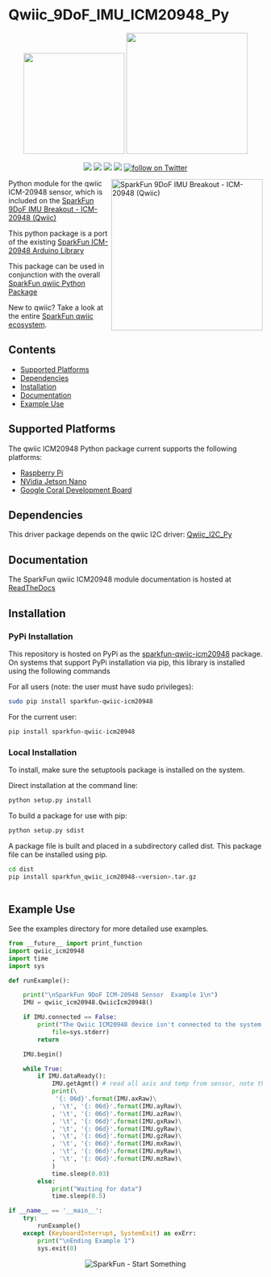 Qwiic_9DoF_IMU_ICM20948_Py
==============

<p align="center">
   <img src="https://cdn.sparkfun.com/assets/custom_pages/2/7/2/qwiic-logo-registered.jpg"  width=200>  
   <img src="https://www.python.org/static/community_logos/python-logo-master-v3-TM.png"  width=240>   
</p>
<p align="center">
	<a href="https://pypi.org/project/sparkfun-qwiic-icm20948/" alt="Package">
		<img src="https://img.shields.io/pypi/pyversions/sparkfun_qwiic_icm20948.svg" /></a>
	<a href="https://github.com/sparkfun/Qwiic_9DoF_IMU_ICM20948_Py/issues" alt="Issues">
		<img src="https://img.shields.io/github/issues/sparkfun/Qwiic_9DoF_IMU_ICM20948_Py.svg" /></a>
	<a href="https://qwiic-icm20948-py.readthedocs.io/en/latest/?" alt="Documentation">
		<img src="https://readthedocs.org/projects/qwiic-icm20948-py/badge/?version=latest&style=flat" /></a>
	<a href="https://github.com/sparkfun/Qwiic_9DoF_IMU_ICM20948_Py/blob/master/LICENSE" alt="License">
		<img src="https://img.shields.io/badge/license-MIT-blue.svg" /></a>
	<a href="https://twitter.com/intent/follow?screen_name=sparkfun">
        	<img src="https://img.shields.io/twitter/follow/sparkfun.svg?style=social&logo=twitter"
           	 alt="follow on Twitter"></a>
	
</p>

<img src="https://cdn.sparkfun.com//assets/parts/1/3/8/6/0/15335-SparkFun_9DoF_IMU_Breakout_-_ICM-20948__Qwiic_-01b.jpg"  align="right" width=300 alt="SparkFun 9DoF IMU Breakout - ICM-20948 (Qwiic)">

Python module for the qwiic ICM-20948 sensor, which is included on the [SparkFun 9DoF IMU Breakout - ICM-20948 (Qwiic)](https://www.sparkfun.com/products/15335)

This python package is a port of the existing [SparkFun ICM-20948 Arduino Library](https://github.com/sparkfun/SparkFun_ICM-20948_ArduinoLibrary)

This package can be used in conjunction with the overall [SparkFun qwiic Python Package](https://github.com/sparkfun/Qwiic_Py)

New to qwiic? Take a look at the entire [SparkFun qwiic ecosystem](https://www.sparkfun.com/qwiic).

## Contents

* [Supported Platforms](#supported-platforms)
* [Dependencies](#dependencies)
* [Installation](#installation)
* [Documentation](#documentation)
* [Example Use](#example-use)

Supported Platforms
--------------------
The qwiic ICM20948 Python package current supports the following platforms:
* [Raspberry Pi](https://www.sparkfun.com/search/results?term=raspberry+pi)
* [NVidia Jetson Nano](https://www.sparkfun.com/products/15297)
* [Google Coral Development Board](https://www.sparkfun.com/products/15318)

Dependencies 
---------------
This driver package depends on the qwiic I2C driver: 
[Qwiic_I2C_Py](https://github.com/sparkfun/Qwiic_I2C_Py)

Documentation
-------------
The SparkFun qwiic ICM20948 module documentation is hosted at [ReadTheDocs](https://qwiic-9dof-imu-icm20948-py.readthedocs.io//en/latest/?)

Installation
-------------

### PyPi Installation
This repository is hosted on PyPi as the [sparkfun-qwiic-icm20948](https://pypi.org/project/sparkfun-qwiic-icm20948/) package. On systems that support PyPi installation via pip, this library is installed using the following commands

For all users (note: the user must have sudo privileges):
```sh
sudo pip install sparkfun-qwiic-icm20948
```
For the current user:

```sh
pip install sparkfun-qwiic-icm20948
```

### Local Installation
To install, make sure the setuptools package is installed on the system.

Direct installation at the command line:
```sh
python setup.py install
```

To build a package for use with pip:
```sh
python setup.py sdist
 ```
A package file is built and placed in a subdirectory called dist. This package file can be installed using pip.
```sh
cd dist
pip install sparkfun_qwiic_icm20948-<version>.tar.gz
  
```
Example Use
 ---------------
See the examples directory for more detailed use examples.

```python
from __future__ import print_function
import qwiic_icm20948
import time
import sys

def runExample():

	print("\nSparkFun 9DoF ICM-20948 Sensor  Example 1\n")
	IMU = qwiic_icm20948.QwiicIcm20948()

	if IMU.connected == False:
		print("The Qwiic ICM20948 device isn't connected to the system. Please check your connection", \
			file=sys.stderr)
		return

	IMU.begin()

	while True:
		if IMU.dataReady():
			IMU.getAgmt() # read all axis and temp from sensor, note this also updates all instance variables
			print(\
			 '{: 06d}'.format(IMU.axRaw)\
			, '\t', '{: 06d}'.format(IMU.ayRaw)\
			, '\t', '{: 06d}'.format(IMU.azRaw)\
			, '\t', '{: 06d}'.format(IMU.gxRaw)\
			, '\t', '{: 06d}'.format(IMU.gyRaw)\
			, '\t', '{: 06d}'.format(IMU.gzRaw)\
			, '\t', '{: 06d}'.format(IMU.mxRaw)\
			, '\t', '{: 06d}'.format(IMU.myRaw)\
			, '\t', '{: 06d}'.format(IMU.mzRaw)\
			)
			time.sleep(0.03)
		else:
			print("Waiting for data")
			time.sleep(0.5)

if __name__ == '__main__':
	try:
		runExample()
	except (KeyboardInterrupt, SystemExit) as exErr:
		print("\nEnding Example 1")
		sys.exit(0)
```
<p align="center">
<img src="https://cdn.sparkfun.com/assets/custom_pages/3/3/4/dark-logo-red-flame.png" alt="SparkFun - Start Something">
</p>
